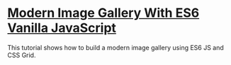 # [Modern Image Gallery With ES6 Vanilla JavaScript](https://www.youtube.com/watch?v=afoxd5b0bJo)

This tutorial shows how to build a modern image gallery using ES6 JS and CSS Grid.
